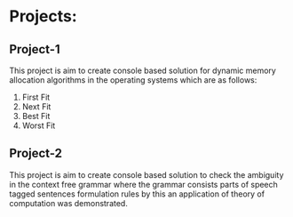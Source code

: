 # Projects:
## Project-1
This project is aim to create console based solution for dynamic memory allocation algorithms in the operating systems which are as follows: 
1. First Fit
2. Next Fit
3. Best Fit
4. Worst Fit


## Project-2
This project is aim to create console based solution to check the ambiguity in the context free grammar where the grammar consists parts of speech tagged sentences formulation rules by this an application of theory of computation was demonstrated.
